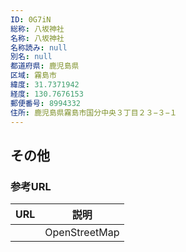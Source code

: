 ```yaml
---
ID: 0G7iN
総称: 八坂神社
名称: 八坂神社
名称読み: null
別名: null
都道府県: 鹿児島県
区域: 霧島市
緯度: 31.7371942
経度: 130.7676153
郵便番号: 8994332
住所: 鹿児島県霧島市国分中央３丁目２３−３−１
---
```


## その他

### 参考URL

| URL | 説明          |
| --- | ------------- |
|     | OpenStreetMap |
